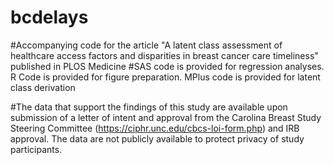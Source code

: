 # bcdelays
#Accompanying code for the article "A latent class assessment of healthcare access factors and disparities in breast cancer care timeliness" published in PLOS Medicine 
#SAS code is provided for regression analyses. R Code is provided for figure preparation. MPlus code is provided for latent class derivation 

#The data that support the findings of this study are available upon submission of a letter of intent and approval from the Carolina Breast Study Steering Committee (https://ciphr.unc.edu/cbcs-loi-form.php)
and IRB approval. The data are not publicly available to protect privacy of study participants. 
